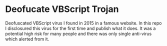 # Deofucate VBScript Trojan
Deofuscated VBScript virus I found in 2015 in a famous website. In this repo I disclosured this virus for the first time and publish what it does.
It was a potential high risk for many people and there was only single anti-virus which alerted from it.
